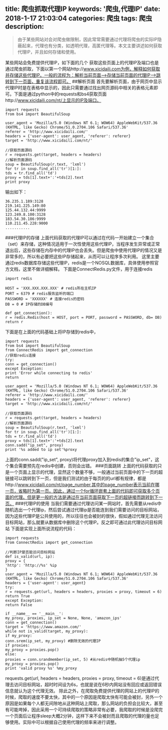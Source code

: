 ﻿title: 爬虫抓取代理IP
keywords: '爬虫,代理IP'
date: 2018-1-17 21:03:04
categories: 爬虫 
tags: 爬虫
description:
---
<blockquote class="blockquote-center">
由于某些网站对会对爬虫做限制，因此常常需要通过代理将爬虫的实际IP隐蔽起来，代理也有分类，如透明代理，高匿代理等。本文主要讲述如何获取代理IP，并且如何存储和使用。
</blockquote>



<!--more-->

 某些网站会免费提供代理IP，如下面的几个
获取这些页面上的代理IP及端口也是通过爬虫抓取，下面以第一个网站http://www.xicidaili.com为例，解释如何获取并存储这些代理IP。一般的流程为：解析当前页面-->存储当前页面的代理IP-->跳转到下一页面，重复该流程即可。
##解析页面
首先要解析页面，由于网页中显示代理IP时是在表格中显示的，因此只需要通过找出网页源码中相关的表格元素即可。下面是通过python中的requests和bs4获取页面http://www.xicidaili.com/nt/上显示的IP及端口。
  ```
  import requests
from bs4 import BeautifulSoup

user_agent = 'Mozilla/5.0 (Windows NT 6.1; WOW64) AppleWebKit/537.36 (KHTML, like Gecko) Chrome/51.0.2704.106 Safari/537.36'
referer = 'http://www.xicidaili.com/'
headers = {'user-agent': user_agent, 'referer': referer}
target = 'http://www.xicidaili.com/nt/'

//获取页面源码
r = requests.get(target, headers = headers)
//解析页面源码
soup = BeautifulSoup(r.text, 'lxml')
for tr in soup.find_all('tr')[1:]:
tds = tr.find_all('td')
proxy = tds[1].text+':'+tds[2].text
print proxy
  ```

输出如下：

  ```
  36.235.1.189:3128
219.141.225.149:80
125.44.132.44:9999
123.249.8.100:3128
183.54.30.186:9999
110.211.45.228:9000
...........
  ```


###代理IP的存储
上面代码获取的代理IP可以通过在代码一开始建立一个集合（set）来存储，这种情况适用于一次性使用这些代理IP，当程序发生异常或正常退出后，这些存储在内存中的代理IP也会丢失。但是爬虫中使用代理IP的情况又是非常多的，所以有必要把这些IP存储起来，从而可以让程序多次利用。
这里主要通过redis数据库存储这些代理IP，redis是一个NOSQL数据库，具体使用参照官方文档，这里不做详细解释。
下面是ConnectRedis.py文件，用于连接redis
  ```
import redis

HOST = 'XXX.XXX.XXX.XXX' # redis所在主机IP
PORT = 6379 # redis服务监听的端口
PASSWORD = 'XXXXXX' # 连接redis的密码
DB = 0 # IP存储的DB编号

def get_connection():
r = redis.Redis(host = HOST, port = PORT, password = PASSWORD, db= DB)
return r
  ```
下面是在上面的代码基础上将IP存储到redis中，

  ```
import requests
from bs4 import BeautifulSoup
from ConnectRedis import get_connection
//获取redis连接
try:
conn = get_connection()
except Exception:
print 'Error while connecting to redis'
return

user_agent = 'Mozilla/5.0 (Windows NT 6.1; WOW64) AppleWebKit/537.36 (KHTML, like Gecko) Chrome/51.0.2704.106 Safari/537.36'
referer = 'http://www.xicidaili.com/'
headers = {'user-agent': user_agent, 'referer': referer}
target = 'http://www.xicidaili.com/nt/'

//获取页面源码
r = requests.get(target, headers = headers)
//解析页面源码
soup = BeautifulSoup(r.text, 'lxml')
for tr in soup.find_all('tr')[1:]:
tds = tr.find_all('td')
proxy = tds[1].text+':'+tds[2].text
conn.sadd("ip_set", proxy)
print '%s added to ip set'%proxy
  ```
  
上面的conn.sadd("ip_set", proxy)将代理proxy加入到redis的集合"ip_set"，这个集合需要预先在redis中创建，否则会出错。
###页面跳转
上面的代码获取的只是一个页面上显示的代理，显然这个数量不够，一般通过当前页面中的下一页的超链接可以跳转到下一页，但是我们测试的由于每页的的url都有规律，都是http://www.xicidaili.com/nt/page_number,其中的page_number表示当前在哪一页，省略时为第一页。因此，通过一个for循环嵌套上面的代码即可获取多个页面的代理。但是更一般的方法是通过在当前页面获取下一页的超链接而跳转到下一页。
###代理IP的使用
当我们需要通过代理访问某一网站时，首先需要从redis中随机选出一个代理ip，然后尝试通过代理ip是否能连到我们需要访问的目标网站，因为这些代理IP是公共使用的，所以往往也会被封的很快，假如通过代理无法访问目标网站，那么就要从数据库中删除这个代理IP。反之即可通过此代理访问目标网站
下面是实现上面所说流程的代码：
  ```
import requests
from ConnectRedis import get_connection

//判断IP是否能访问目标网站
def is_valid(url, ip):
proxy = {
'http': 'http://%s' %ip
}
user_agent = 'Mozilla/5.0 (Windows NT 6.1; WOW64) AppleWebKit/537.36 (KHTML, like Gecko) Chrome/51.0.2704.106 Safari/537.36'
headers = {'user-agent': user_agent}
try:
r = requests.get(url, headers = headers, proxies = proxy, timeout = 6)
return True
except Exception:
return False

if __name__ == '__main__':
my_proxy, proxies, ip_set = None, None, 'amazon_ips'
conn = get_connection()
target = 'https://www.amazon.com/'
while not is_valid(target, my_proxy):
if my_proxy:
conn.srem(ip_set, my_proxy) #删除无效的代理IP
if proxies:
my_proxy = proxies.pop()
else:
proxies = conn.srandmember(ip_set, 5) #从redis中随机抽5个代理ip
my_proxy = proxies.pop()
print 'valid proxy %s' %my_proxy
  ```
requests.get(url, headers = headers, proxies = proxy, timeout = 6)是通过代理去访问目标网站，超时时间设为6s，也就是说在6秒内网站没有回应或返回错误信息就认为这个代理无效。
除此之外，在爬取免费提供代理的网站上的代理IP的时候，爬取的速度不要太快，其中的一个原因是爬取太快有可能会被封，另外一个原因是如果每个人都无间隙地从这种网站上爬取，那么网站的负担会比较大，甚至有可能垮掉，因此采用一个可持续爬取的策略非常有必要，我爬取的时候是没爬完一个页面后让程序sleep大概2分钟，这样下来不会被封而且爬取的代理的量也足够使用。实际中可以根据自己使用代理的频率来进行调整。

